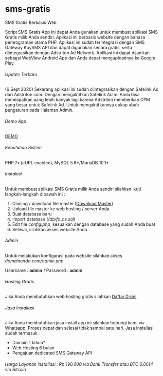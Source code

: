 # sms-gratis
SMS Gratis Berbasis Web

Script SMS Gratis App ini dapat Anda gunakan untuk membuat aplikasi SMS Gratis milik Anda sendiri. Aplikasi ini berbasis website dengan bahasa pemrograman utama PHP. Aplikasi ini sudah terintegrasi dengan SMS Gateway KuySMS API dan dapat digunakan secara gratis, serta diintegrasikan dengan Adstriton Ad Network. Aplikasi ini dapat dijadikan sebagai WebView Android App dan Anda dapat menguploadnya ke Google Play.

###### Update Terbaru
(6 Sept 2020) Sekarang aplikasi ini sudah diintegrasikan dengan Safelink Ad dari Adstriton.com. Dengan mengaktifkan Safelink Ad ini Anda bisa mendapatkan uang lebih banyak lagi karena Adstriton memberikan CPM yang besar untuk Safelink Ad. Untuk mengaktifkannya cukup ubah pengaturan pada Halaman Admin.

###### Demo App
[DEMO](https://short4.me/SMSGratisDemo)

###### Kebutuhan Sistem
PHP 7x (cURL enabled), MySQL 5.6+/MariaDB 10.1+

###### Instalasi
Untuk membuat aplikasi SMS Gratis milik Anda sendiri silahkan ikuti langkah-langkah dibawah ini :
1. Cloning / download file master ([Download Master](https://short4.me/CUELT))
2. Upload file master ke web hosting / server Anda
3. Buat database baru
4. Import database (*/db/fs_os.sql*)
5. Edit file *config.php*, sesuaikan dengan database yang sudah Anda buat
6. Selesai, silahkan akses website Anda

###### Admin
Untuk melakukan konfigurasi pada website silahkan akses *domainanda.com/admin.php*

Username : **admin** / Password : **admin**

###### Hosting Gratis
Jika Anda membutuhkan web hosting gratis silahkan [Daftar Disini](https://short4.me/FreeHosting)

###### Jasa Installasi
Jika Anda membutuhkan jasa install app ini silahkan hubungi kami via [Whatsapp](https://short4.me/l54vI). Proses cepat dan selesai tidak sampai satu hari. Jasa installasi sudah termasuk :
- Domain 1 tahun*
- Web Hosting 6 bulan
- Pengajuan dedicated SMS Gateway API

###### Harga Layanan Installasi : Rp 190.000 via Bank Transfer atau BTC 0.0014 via Bitcoin
